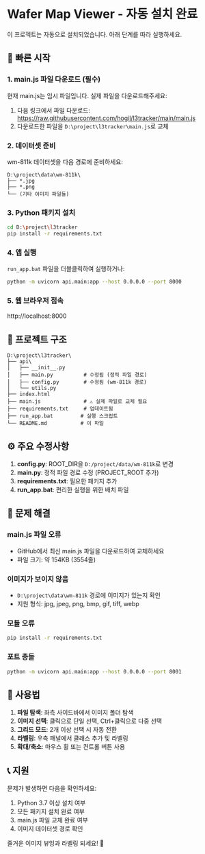 # Wafer Map Viewer - 자동 설치 완료

이 프로젝트는 자동으로 설치되었습니다. 아래 단계를 따라 실행하세요.

## 🚀 빠른 시작

### 1. main.js 파일 다운로드 (필수)
현재 main.js는 임시 파일입니다. 실제 파일을 다운로드해주세요:

1. 다음 링크에서 파일 다운로드: https://raw.githubusercontent.com/hogil/l3tracker/main/main.js
2. 다운로드한 파일을 `D:\project\l3tracker\main.js`로 교체

### 2. 데이터셋 준비
wm-811k 데이터셋을 다음 경로에 준비하세요:
```
D:\project\data\wm-811k\
├── *.jpg
├── *.png
└── (기타 이미지 파일들)
```

### 3. Python 패키지 설치
```bash
cd D:\project\l3tracker
pip install -r requirements.txt
```

### 4. 앱 실행
`run_app.bat` 파일을 더블클릭하여 실행하거나:
```bash
python -m uvicorn api.main:app --host 0.0.0.0 --port 8000
```

### 5. 웹 브라우저 접속
http://localhost:8000

## 📁 프로젝트 구조

```
D:\project\l3tracker\
├── api\
│   ├── __init__.py
│   ├── main.py          # 수정됨 (정적 파일 경로)
│   ├── config.py        # 수정됨 (wm-811k 경로)
│   └── utils.py
├── index.html
├── main.js              # ⚠️ 실제 파일로 교체 필요
├── requirements.txt     # 업데이트됨
├── run_app.bat         # 실행 스크립트
└── README.md           # 이 파일
```

## ⚙️ 주요 수정사항

1. **config.py**: ROOT_DIR을 `D:/project/data/wm-811k`로 변경
2. **main.py**: 정적 파일 경로 수정 (PROJECT_ROOT 추가)
3. **requirements.txt**: 필요한 패키지 추가
4. **run_app.bat**: 편리한 실행을 위한 배치 파일

## 🔧 문제 해결

### main.js 파일 오류
- GitHub에서 최신 main.js 파일을 다운로드하여 교체하세요
- 파일 크기: 약 154KB (3554줄)

### 이미지가 보이지 않음
- `D:\project\data\wm-811k` 경로에 이미지가 있는지 확인
- 지원 형식: jpg, jpeg, png, bmp, gif, tiff, webp

### 모듈 오류
```bash
pip install -r requirements.txt
```

### 포트 충돌
```bash
python -m uvicorn api.main:app --host 0.0.0.0 --port 8001
```

## 📝 사용법

1. **파일 탐색**: 좌측 사이드바에서 이미지 폴더 탐색
2. **이미지 선택**: 클릭으로 단일 선택, Ctrl+클릭으로 다중 선택
3. **그리드 모드**: 2개 이상 선택 시 자동 전환
4. **라벨링**: 우측 패널에서 클래스 추가 및 라벨링
5. **확대/축소**: 마우스 휠 또는 컨트롤 버튼 사용

## 📞 지원

문제가 발생하면 다음을 확인하세요:
1. Python 3.7 이상 설치 여부
2. 모든 패키지 설치 완료 여부
3. main.js 파일 교체 완료 여부
4. 이미지 데이터셋 경로 확인

즐거운 이미지 뷰잉과 라벨링 되세요! 🎉
